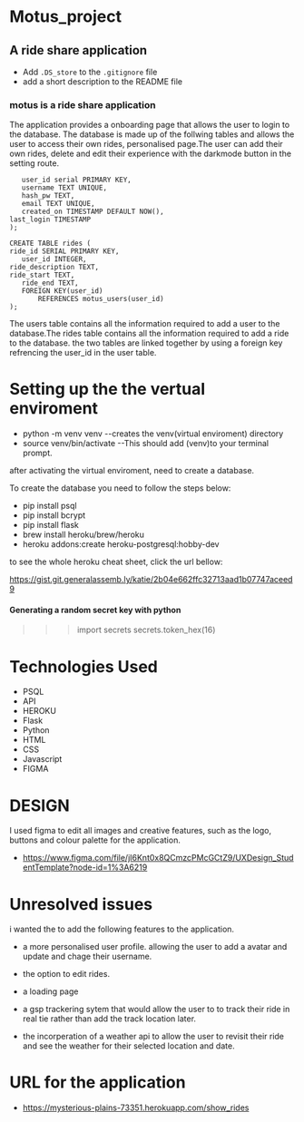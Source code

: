 # Motus_project
## A ride share application 
- Add `.DS_store` to the `.gitignore` file
- add a short description to the README file
### motus is a ride share application
The application provides a onboarding page that allows the  user to login to the database. The database is made up of the follwing tables and allows the user to access their own rides, personalised page.The user can add their own rides, delete and edit their experience with the darkmode button in the setting route. 

 ``` CREATE TABLE motus_users (
	user_id serial PRIMARY KEY,
	username TEXT UNIQUE,
	hash_pw TEXT,
	email TEXT UNIQUE,
	created_on TIMESTAMP DEFAULT NOW(),
 last_login TIMESTAMP 
);

CREATE TABLE rides (
 ride_id SERIAL PRIMARY KEY,
	user_id INTEGER,
 ride_description TEXT,
 ride_start TEXT,
	ride_end TEXT,
	FOREIGN KEY(user_id) 
		REFERENCES motus_users(user_id)
);
```
The users table contains all the information required to add a user to the database.The rides table contains all the information required to add a ride to the database. the two tables are linked together by using a foreign key refrencing the user_id in the user table. 

# Setting up the the vertual enviroment

- python -m venv venv
--creates the venv(virtual enviroment) directory
- source venv/bin/activate
--This should add (venv)to your terminal prompt.

after activating the virtual enviroment, need to create a database. 

To create the database you need to follow the steps below:
- pip install psql
- pip install bcrypt
- pip install flask
- brew install heroku/brew/heroku
- heroku addons:create heroku-postgresql:hobby-dev

to see the whole heroku cheat sheet, click the url bellow:

https://gist.git.generalassemb.ly/katie/2b04e662ffc32713aad1b07747aceed9
#### Generating a random secret key with python
>>> import secrets
>>> secrets.token_hex(16)


# Technologies Used 

- PSQL 
- API
- HEROKU 
- Flask 
- Python
- HTML 
- CSS
- Javascript
- FIGMA 

# DESIGN 
 I used figma to edit all images and creative features, such as the logo, buttons and colour palette for the application. 

- https://www.figma.com/file/jI6Knt0x8QCmzcPMcGCtZ9/UXDesign_StudentTemplate?node-id=1%3A6219
# Unresolved issues 
i wanted the to add the following features to the application.

- a more personalised user profile. allowing the user to add a avatar and update and chage their username. 

- the option to edit rides. 

- a loading page 

- a gsp trackering sytem that would allow the user to to track their ride in real tie rather than add the track location later. 

- the incorperation of a weather api to allow the user to revisit their ride and see the weather for their selected location and date. 

# URL for the application 
- https://mysterious-plains-73351.herokuapp.com/show_rides